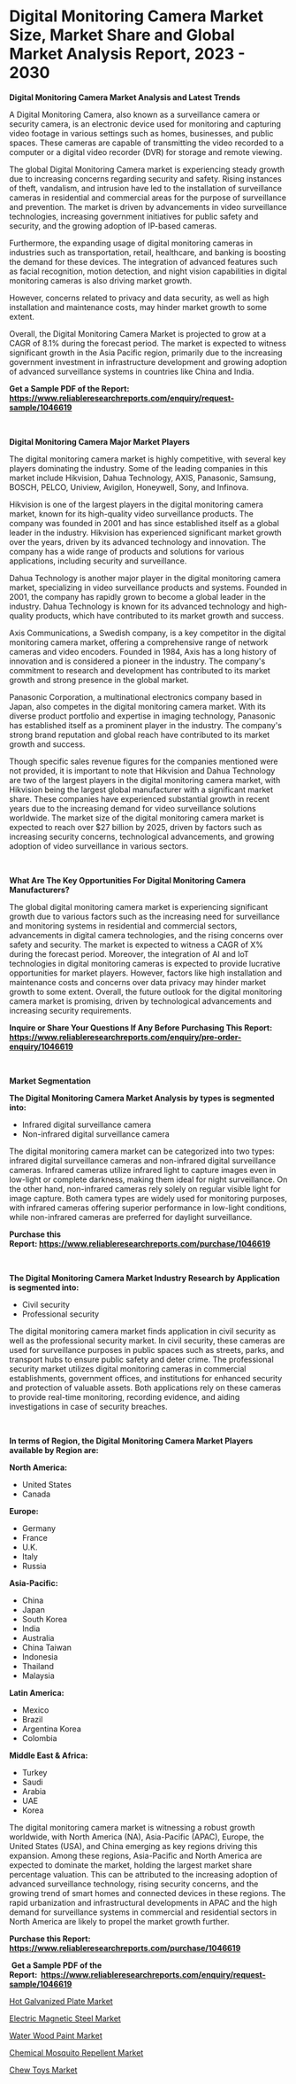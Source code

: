 <p><h1>Digital Monitoring Camera Market Size, Market Share and Global Market Analysis Report, 2023 - 2030</h1></p><p><strong>Digital Monitoring Camera Market Analysis and Latest Trends</strong></p>
<p><p>A Digital Monitoring Camera, also known as a surveillance camera or security camera, is an electronic device used for monitoring and capturing video footage in various settings such as homes, businesses, and public spaces. These cameras are capable of transmitting the video recorded to a computer or a digital video recorder (DVR) for storage and remote viewing.</p><p>The global Digital Monitoring Camera market is experiencing steady growth due to increasing concerns regarding security and safety. Rising instances of theft, vandalism, and intrusion have led to the installation of surveillance cameras in residential and commercial areas for the purpose of surveillance and prevention. The market is driven by advancements in video surveillance technologies, increasing government initiatives for public safety and security, and the growing adoption of IP-based cameras.</p><p>Furthermore, the expanding usage of digital monitoring cameras in industries such as transportation, retail, healthcare, and banking is boosting the demand for these devices. The integration of advanced features such as facial recognition, motion detection, and night vision capabilities in digital monitoring cameras is also driving market growth.</p><p>However, concerns related to privacy and data security, as well as high installation and maintenance costs, may hinder market growth to some extent.</p><p>Overall, the Digital Monitoring Camera Market is projected to grow at a CAGR of 8.1% during the forecast period. The market is expected to witness significant growth in the Asia Pacific region, primarily due to the increasing government investment in infrastructure development and growing adoption of advanced surveillance systems in countries like China and India.</p></p>
<p><strong>Get a Sample PDF of the Report:&nbsp; <a href="https://www.reliableresearchreports.com/enquiry/request-sample/1046619">https://www.reliableresearchreports.com/enquiry/request-sample/1046619</a></strong></p>
<p>&nbsp;</p>
<p><strong>Digital Monitoring Camera Major Market Players</strong></p>
<p><p>The digital monitoring camera market is highly competitive, with several key players dominating the industry. Some of the leading companies in this market include Hikvision, Dahua Technology, AXIS, Panasonic, Samsung, BOSCH, PELCO, Uniview, Avigilon, Honeywell, Sony, and Infinova.</p><p>Hikvision is one of the largest players in the digital monitoring camera market, known for its high-quality video surveillance products. The company was founded in 2001 and has since established itself as a global leader in the industry. Hikvision has experienced significant market growth over the years, driven by its advanced technology and innovation. The company has a wide range of products and solutions for various applications, including security and surveillance.</p><p>Dahua Technology is another major player in the digital monitoring camera market, specializing in video surveillance products and systems. Founded in 2001, the company has rapidly grown to become a global leader in the industry. Dahua Technology is known for its advanced technology and high-quality products, which have contributed to its market growth and success.</p><p>Axis Communications, a Swedish company, is a key competitor in the digital monitoring camera market, offering a comprehensive range of network cameras and video encoders. Founded in 1984, Axis has a long history of innovation and is considered a pioneer in the industry. The company's commitment to research and development has contributed to its market growth and strong presence in the global market.</p><p>Panasonic Corporation, a multinational electronics company based in Japan, also competes in the digital monitoring camera market. With its diverse product portfolio and expertise in imaging technology, Panasonic has established itself as a prominent player in the industry. The company's strong brand reputation and global reach have contributed to its market growth and success.</p><p>Though specific sales revenue figures for the companies mentioned were not provided, it is important to note that Hikvision and Dahua Technology are two of the largest players in the digital monitoring camera market, with Hikvision being the largest global manufacturer with a significant market share. These companies have experienced substantial growth in recent years due to the increasing demand for video surveillance solutions worldwide. The market size of the digital monitoring camera market is expected to reach over $27 billion by 2025, driven by factors such as increasing security concerns, technological advancements, and growing adoption of video surveillance in various sectors.</p></p>
<p>&nbsp;</p>
<p><strong>What Are The Key Opportunities For Digital Monitoring Camera Manufacturers?</strong></p>
<p><p>The global digital monitoring camera market is experiencing significant growth due to various factors such as the increasing need for surveillance and monitoring systems in residential and commercial sectors, advancements in digital camera technologies, and the rising concerns over safety and security. The market is expected to witness a CAGR of X% during the forecast period. Moreover, the integration of AI and IoT technologies in digital monitoring cameras is expected to provide lucrative opportunities for market players. However, factors like high installation and maintenance costs and concerns over data privacy may hinder market growth to some extent. Overall, the future outlook for the digital monitoring camera market is promising, driven by technological advancements and increasing security requirements.</p></p>
<p><strong>Inquire or Share Your Questions If Any Before Purchasing This Report: <a href="https://www.reliableresearchreports.com/enquiry/pre-order-enquiry/1046619">https://www.reliableresearchreports.com/enquiry/pre-order-enquiry/1046619</a></strong></p>
<p>&nbsp;</p>
<p><strong>Market Segmentation</strong></p>
<p><strong>The Digital Monitoring Camera Market Analysis by types is segmented into:</strong></p>
<p><ul><li>Infrared digital surveillance camera</li><li>Non-infrared digital surveillance camera</li></ul></p>
<p><p>The digital monitoring camera market can be categorized into two types: infrared digital surveillance cameras and non-infrared digital surveillance cameras. Infrared cameras utilize infrared light to capture images even in low-light or complete darkness, making them ideal for night surveillance. On the other hand, non-infrared cameras rely solely on regular visible light for image capture. Both camera types are widely used for monitoring purposes, with infrared cameras offering superior performance in low-light conditions, while non-infrared cameras are preferred for daylight surveillance.</p></p>
<p><strong>Purchase this Report:&nbsp;<a href="https://www.reliableresearchreports.com/purchase/1046619">https://www.reliableresearchreports.com/purchase/1046619</a></strong></p>
<p>&nbsp;</p>
<p><strong>The Digital Monitoring Camera Market Industry Research by Application is segmented into:</strong></p>
<p><ul><li>Civil security</li><li>Professional security</li></ul></p>
<p><p>The digital monitoring camera market finds application in civil security as well as the professional security market. In civil security, these cameras are used for surveillance purposes in public spaces such as streets, parks, and transport hubs to ensure public safety and deter crime. The professional security market utilizes digital monitoring cameras in commercial establishments, government offices, and institutions for enhanced security and protection of valuable assets. Both applications rely on these cameras to provide real-time monitoring, recording evidence, and aiding investigations in case of security breaches.</p></p>
<p>&nbsp;</p>
<p><strong>In terms of Region, the Digital Monitoring Camera Market Players available by Region are:</strong></p>
<p>
    <p> <strong> North America: </strong>
        <ul>
            <li>United States</li>
            <li>Canada</li>
        </ul>
        </p> 
    <p> <strong> Europe: </strong>
        <ul>
            <li>Germany</li>
            <li>France</li>
            <li>U.K.</li>
            <li>Italy</li>
            <li>Russia</li>
        </ul>
        </p> 
    <p> <strong> Asia-Pacific: </strong>
        <ul>
            <li>China</li>
            <li>Japan</li>
            <li>South Korea</li>
            <li>India</li>
            <li>Australia</li>
            <li>China Taiwan</li>
            <li>Indonesia</li>
            <li>Thailand</li>
            <li>Malaysia</li>
        </ul>
        </p> 
    <p> <strong> Latin America: </strong>
        <ul>
            <li>Mexico</li>
            <li>Brazil</li>
            <li>Argentina Korea</li>
            <li>Colombia</li>
        </ul>
        </p> 
    <p> <strong> Middle East & Africa: </strong>
        <ul>
            <li>Turkey</li>
            <li>Saudi</li>
            <li>Arabia</li>
            <li>UAE</li>
            <li>Korea</li>
        </ul>
    </p>
    </p>
<p><p>The digital monitoring camera market is witnessing a robust growth worldwide, with North America (NA), Asia-Pacific (APAC), Europe, the United States (USA), and China emerging as key regions driving this expansion. Among these regions, Asia-Pacific and North America are expected to dominate the market, holding the largest market share percentage valuation. This can be attributed to the increasing adoption of advanced surveillance technology, rising security concerns, and the growing trend of smart homes and connected devices in these regions. The rapid urbanization and infrastructural developments in APAC and the high demand for surveillance systems in commercial and residential sectors in North America are likely to propel the market growth further.</p></p>
<p><strong>Purchase this Report: <a href="https://www.reliableresearchreports.com/purchase/1046619">https://www.reliableresearchreports.com/purchase/1046619</a></strong></p>
<p>&nbsp;<strong>Get a Sample PDF of the Report:&nbsp;&nbsp;<a href="https://www.reliableresearchreports.com/enquiry/request-sample/1046619">https://www.reliableresearchreports.com/enquiry/request-sample/1046619</a></strong></p>
<p><strong></strong></p>
<p><p><a href="https://www.linkedin.com/pulse/decoding-hot-galvanized-plate-market-deep-dive-latest-bzkue/">Hot Galvanized Plate Market</a></p><p><a href="https://www.linkedin.com/pulse/electric-magnetic-steel-market-size-growth-forecast-from-8h3qe/">Electric Magnetic Steel Market</a></p><p><a href="https://www.linkedin.com/pulse/decoding-water-wood-paint-market-deep-dive-latest-k7xke/">Water Wood Paint Market</a></p><p><a href="https://medium.com/@jenniferwhite656/chemical-mosquito-repellent-market-size-cagr-trends-2024-2030-59ecb1c56f71">Chemical Mosquito Repellent Market</a></p><p><a href="https://medium.com/@bonniehoppe2023/chew-toys-market-size-cagr-trends-2024-2030-a137e0590db8">Chew Toys Market</a></p></p>